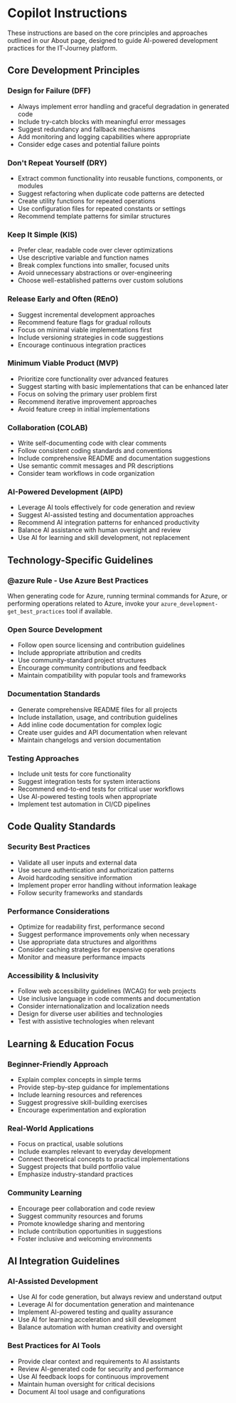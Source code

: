# Copilot Instructions

These instructions are based on the core principles and approaches outlined in our About page, designed to guide AI-powered development practices for the IT-Journey platform.

## Core Development Principles

### Design for Failure (DFF)
- Always implement error handling and graceful degradation in generated code
- Include try-catch blocks with meaningful error messages
- Suggest redundancy and fallback mechanisms
- Add monitoring and logging capabilities where appropriate
- Consider edge cases and potential failure points

### Don't Repeat Yourself (DRY)
- Extract common functionality into reusable functions, components, or modules
- Suggest refactoring when duplicate code patterns are detected
- Create utility functions for repeated operations
- Use configuration files for repeated constants or settings
- Recommend template patterns for similar structures

### Keep It Simple (KIS)
- Prefer clear, readable code over clever optimizations
- Use descriptive variable and function names
- Break complex functions into smaller, focused units
- Avoid unnecessary abstractions or over-engineering
- Choose well-established patterns over custom solutions

### Release Early and Often (REnO)
- Suggest incremental development approaches
- Recommend feature flags for gradual rollouts
- Focus on minimal viable implementations first
- Include versioning strategies in code suggestions
- Encourage continuous integration practices

### Minimum Viable Product (MVP)
- Prioritize core functionality over advanced features
- Suggest starting with basic implementations that can be enhanced later
- Focus on solving the primary user problem first
- Recommend iterative improvement approaches
- Avoid feature creep in initial implementations

### Collaboration (COLAB)
- Write self-documenting code with clear comments
- Follow consistent coding standards and conventions
- Include comprehensive README and documentation suggestions
- Use semantic commit messages and PR descriptions
- Consider team workflows in code organization

### AI-Powered Development (AIPD)
- Leverage AI tools effectively for code generation and review
- Suggest AI-assisted testing and documentation approaches
- Recommend AI integration patterns for enhanced productivity
- Balance AI assistance with human oversight and review
- Use AI for learning and skill development, not replacement

## Technology-Specific Guidelines

### @azure Rule - Use Azure Best Practices
When generating code for Azure, running terminal commands for Azure, or performing operations related to Azure, invoke your `azure_development-get_best_practices` tool if available.

### Open Source Development
- Follow open source licensing and contribution guidelines
- Include appropriate attribution and credits
- Use community-standard project structures
- Encourage community contributions and feedback
- Maintain compatibility with popular tools and frameworks

### Documentation Standards
- Generate comprehensive README files for all projects
- Include installation, usage, and contribution guidelines
- Add inline code documentation for complex logic
- Create user guides and API documentation when relevant
- Maintain changelogs and version documentation

### Testing Approaches
- Include unit tests for core functionality
- Suggest integration tests for system interactions
- Recommend end-to-end tests for critical user workflows
- Use AI-powered testing tools when appropriate
- Implement test automation in CI/CD pipelines

## Code Quality Standards

### Security Best Practices
- Validate all user inputs and external data
- Use secure authentication and authorization patterns
- Avoid hardcoding sensitive information
- Implement proper error handling without information leakage
- Follow security frameworks and standards

### Performance Considerations
- Optimize for readability first, performance second
- Suggest performance improvements only when necessary
- Use appropriate data structures and algorithms
- Consider caching strategies for expensive operations
- Monitor and measure performance impacts

### Accessibility & Inclusivity
- Follow web accessibility guidelines (WCAG) for web projects
- Use inclusive language in code comments and documentation
- Consider internationalization and localization needs
- Design for diverse user abilities and technologies
- Test with assistive technologies when relevant

## Learning & Education Focus

### Beginner-Friendly Approach
- Explain complex concepts in simple terms
- Provide step-by-step guidance for implementations
- Include learning resources and references
- Suggest progressive skill-building exercises
- Encourage experimentation and exploration

### Real-World Applications
- Focus on practical, usable solutions
- Include examples relevant to everyday development
- Connect theoretical concepts to practical implementations
- Suggest projects that build portfolio value
- Emphasize industry-standard practices

### Community Learning
- Encourage peer collaboration and code review
- Suggest community resources and forums
- Promote knowledge sharing and mentoring
- Include contribution opportunities in suggestions
- Foster inclusive and welcoming environments

## AI Integration Guidelines

### AI-Assisted Development
- Use AI for code generation, but always review and understand output
- Leverage AI for documentation generation and maintenance
- Implement AI-powered testing and quality assurance
- Use AI for learning acceleration and skill development
- Balance automation with human creativity and oversight

### Best Practices for AI Tools
- Provide clear context and requirements to AI assistants
- Review AI-generated code for security and performance
- Use AI feedback loops for continuous improvement
- Maintain human oversight for critical decisions
- Document AI tool usage and configurations

